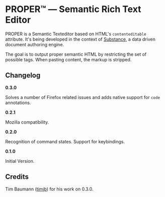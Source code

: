 PROPER™ — Semantic Rich Text Editor
==================

PROPER is a Semantic Texteditor based on HTML's `contenteditable` attribute. It's being developed in the context of [Substance](http://github.com/michael/substance), a data driven document authoring engine.

The goal is to output proper semantic HTML by restricting the set of possible tags. When pasting content, the markup is stripped.


Changelog
-------------------

**0.3.0**

Solves a number of Firefox related issues and adds native support for `code` annotations.

**0.2.1**

Mozilla compatibility.

**0.2.0**

Recognition of command states. Support for keybindings.

**0.1.0**

Initial Version.


Credits
-------------------

Tim Baumann ([timjb](http://github.com/timjb)) for his work on 0.3.0.
